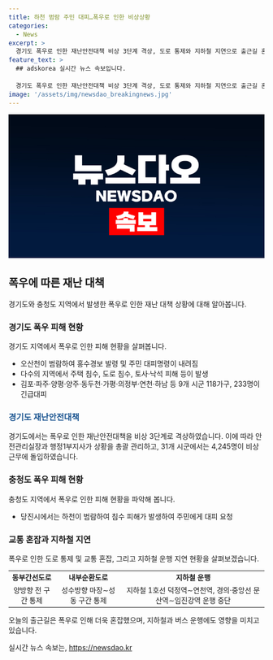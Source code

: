 ```yaml
---
title: 하천 범람 주민 대피…폭우로 인한 비상상황
categories:
  - News
excerpt: >
  경기도 폭우로 인한 재난안전대책 비상 3단계 격상, 도로 통제와 지하철 지연으로 출근길 혼잡, 오산천 범람으로 홍수경보 발령, 대피명령 발령 등으로 경기도 지역에서 큰 피해가 발생했습니다. 9개 시군 118가구, 233명 긴급대피, 주택·도로 등 침수 피해도 잇따르고, 비상대책 3단계 가동 및 비상근무에 4,245명이 참여하고 있습니다. 충청도 지역 또한 폭우로 인한 하천 범람으로 침수 피해가 발생하고 있으며, 출근길은 혼잡하고 지하철 운행이 중단되는 등 교통에 영향을 미치고 있습니다.
feature_text: >
  ## adskorea 실시간 뉴스 속보입니다.

  경기도 폭우로 인한 재난안전대책 비상 3단계 격상, 도로 통제와 지하철 지연으로 출근길 혼잡, 오산천 범람으로 홍수경보 발령, 대피명령 발령 등으로 경기도 지역에서 큰 피해가 발생했습니다. 9개 시군 118가구, 233명 긴급대피, 주택·도로 등 침수 피해도 잇따르고, 비상대책 3단계 가동 및 비상근무에 4,245명이 참여하고 있습니다. 충청도 지역 또한 폭우로 인한 하천 범람으로 침수 피해가 발생하고 있으며, 출근길은 혼잡하고 지하철 운행이 중단되는 등 교통에 영향을 미치고 있습니다.
image: '/assets/img/newsdao_breakingnews.jpg'
---
```


<p><img src="/assets/img/newsdao_breakingnews.jpg" alt="adskorea 속보" /></p>

<h2 data-ke-size="size26">폭우에 따른 재난 대책</h2>

<p data-ke-size="size16">경기도와 충청도 지역에서 발생한 폭우로 인한 재난 대책 상황에 대해 알아봅니다.</p>

<h3>경기도 폭우 피해 현황</h3>

<p data-ke-size="size16">경기도 지역에서 폭우로 인한 피해 현황을 살펴봅니다.</p>

<ul>
    <li>오산천이 범람하여 홍수경보 발령 및 주민 대피명령이 내려짐</li>
    <li>다수의 지역에서 주택 침수, 도로 침수, 토사·낙석 피해 등이 발생</li>
    <li>김포·파주·양평·양주·동두천·가평·의정부·연천·하남 등 9개 시군 118가구, 233명이 긴급대피</li>
</ul>

<h3><b><span style="color: #1a5490;">경기도 재난안전대책</span></b></h3>

<p data-ke-size="size16">경기도에서는 폭우로 인한 재난안전대책을 비상 3단계로 격상하였습니다. 이에 따라 안전관리실장과 행정1부지사가 상황을 총괄 관리하고, 31개 시군에서는 4,245명이 비상근무에 돌입하였습니다.</p>

<h3>충청도 폭우 피해 현황</h3>

<p data-ke-size="size16">충청도 지역에서 폭우로 인한 피해 현황을 파악해 봅니다.</p>

<ul>
    <li>당진시에서는 하천이 범람하여 침수 피해가 발생하여 주민에게 대피 요청</li>
</ul>

<h3>교통 혼잡과 지하철 지연</h3>

<p data-ke-size="size16">폭우로 인한 도로 통제 및 교통 혼잡, 그리고 지하철 운행 지연 현황을 살펴보겠습니다.</p>

<table>
    <tr>
        <td style="text-align: center; height: 17px;"><b>동부간선도로</b></td>
        <td style="text-align: center; height: 17px;"><b>내부순환도로</b></td>
        <td style="text-align: center; height: 17px;"><b>지하철 운행</b></td>
    </tr>
    <tr>
        <td style="text-align: center; height: 17px;">양방향 전 구간 통제</td>
        <td style="text-align: center; height: 17px;">성수방향 마장∼성동 구간 통제</td>
        <td style="text-align: center; height: 17px;">지하철 1호선 덕정역∼연천역, 경의·중앙선 문산역∼임진강역 운행 중단</td>
    </tr>
</table>

<p data-ke-size="size16">오늘의 출근길은 폭우로 인해 더욱 혼잡했으며, 지하철과 버스 운행에도 영향을 미치고 있습니다.</p>
실시간 뉴스 속보는, <a href="https://newsdao.kr" rel="dofollow">https://newsdao.kr</a>


